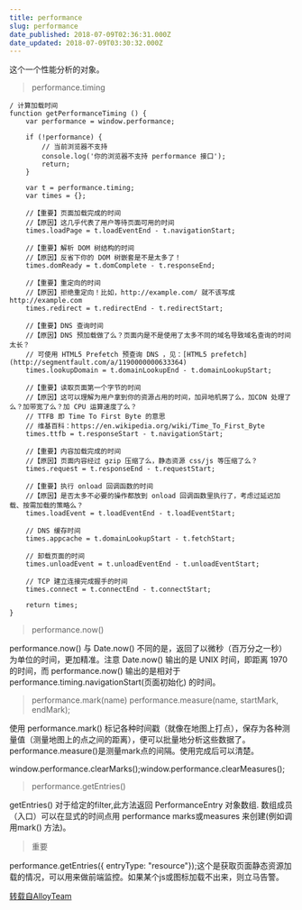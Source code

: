 ```yaml
---
title: performance
slug: performance
date_published: 2018-07-09T02:36:31.000Z
date_updated: 2018-07-09T03:30:32.000Z
---
```


这个一个性能分析的对象。

> performance.timing

    / 计算加载时间
    function getPerformanceTiming () {  
        var performance = window.performance;
     
        if (!performance) {
            // 当前浏览器不支持
            console.log('你的浏览器不支持 performance 接口');
            return;
        }
     
        var t = performance.timing;
        var times = {};
     
        //【重要】页面加载完成的时间
        //【原因】这几乎代表了用户等待页面可用的时间
        times.loadPage = t.loadEventEnd - t.navigationStart;
     
        //【重要】解析 DOM 树结构的时间
        //【原因】反省下你的 DOM 树嵌套是不是太多了！
        times.domReady = t.domComplete - t.responseEnd;
     
        //【重要】重定向的时间
        //【原因】拒绝重定向！比如，http://example.com/ 就不该写成 http://example.com
        times.redirect = t.redirectEnd - t.redirectStart;
     
        //【重要】DNS 查询时间
        //【原因】DNS 预加载做了么？页面内是不是使用了太多不同的域名导致域名查询的时间太长？
        // 可使用 HTML5 Prefetch 预查询 DNS ，见：[HTML5 prefetch](http://segmentfault.com/a/1190000000633364)            
        times.lookupDomain = t.domainLookupEnd - t.domainLookupStart;
     
        //【重要】读取页面第一个字节的时间
        //【原因】这可以理解为用户拿到你的资源占用的时间，加异地机房了么，加CDN 处理了么？加带宽了么？加 CPU 运算速度了么？
        // TTFB 即 Time To First Byte 的意思
        // 维基百科：https://en.wikipedia.org/wiki/Time_To_First_Byte
        times.ttfb = t.responseStart - t.navigationStart;
     
        //【重要】内容加载完成的时间
        //【原因】页面内容经过 gzip 压缩了么，静态资源 css/js 等压缩了么？
        times.request = t.responseEnd - t.requestStart;
     
        //【重要】执行 onload 回调函数的时间
        //【原因】是否太多不必要的操作都放到 onload 回调函数里执行了，考虑过延迟加载、按需加载的策略么？
        times.loadEvent = t.loadEventEnd - t.loadEventStart;
     
        // DNS 缓存时间
        times.appcache = t.domainLookupStart - t.fetchStart;
     
        // 卸载页面的时间
        times.unloadEvent = t.unloadEventEnd - t.unloadEventStart;
     
        // TCP 建立连接完成握手的时间
        times.connect = t.connectEnd - t.connectStart;
     
        return times;
    }
    

> performance.now()

performance.now() 与 Date.now() 不同的是，返回了以微秒（百万分之一秒）为单位的时间，更加精准。注意 Date.now() 输出的是 UNIX 时间，即距离 1970 的时间，而 performance.now() 输出的是相对于 performance.timing.navigationStart(页面初始化) 的时间。

> performance.mark(name)  performance.measure(name, startMark, endMark);

使用 performance.mark() 标记各种时间戳（就像在地图上打点），保存为各种测量值（测量地图上的点之间的距离），便可以批量地分析这些数据了。performance.measure()是测量mark点的间隔。使用完成后可以清楚。

window.performance.clearMarks();window.performance.clearMeasures();

> performance.getEntries()

getEntries() 对于给定的filter,此方法返回 PerformanceEntry 对象数组. 数组成员（入口）可以在显式的时间点用 performance marks或measures 来创建(例如调用mark() 方法)。

> 重要

performance.getEntries({ entryType: "resource"});这个是获取页面静态资源加载的情况，可以用来做前端监控。如果某个js或图标加载不出来，则立马告警。

[转载自AlloyTeam](http://www.alloyteam.com/2015/09/explore-performance/)
